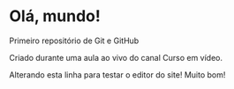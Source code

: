 # Olá, mundo!
 Primeiro repositório de Git e GitHub

Criado durante uma aula ao vivo do canal Curso em vídeo.

Alterando esta linha para testar o editor do site! Muito bom!
